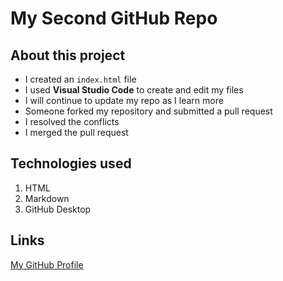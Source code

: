 # My Second GitHub Repo

## About this project
- I created an `index.html` file
- I used **Visual Studio Code** to create and edit my files
- I will continue to update my repo as I learn more
- Someone forked my repository and submitted a pull request
- I resolved the conflicts
- I merged the pull request

## Technologies used
1. HTML
2. Markdown
3. GitHub Desktop

## Links
[My GitHub Profile](https://github.com/prof-anderson-uc)
